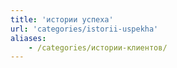 ```yaml
---
title: 'истории успеха'
url: 'categories/istorii-uspekha'
aliases:
    - /categories/истории-клиентов/
---
```

